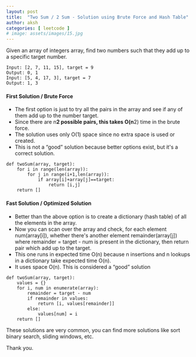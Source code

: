 ```yaml
---
layout: post
title:  "Two Sum / 2 Sum - Solution using Brute Force and Hash Table"
author: aksh
categories: [ leetcode ]
# image: assets/images/15.jpg
---
```

Given an array of integers array, find two numbers such that they add up to a specific target number. 
```
Input: [2, 7, 11, 15], target = 9
Output: 0, 1
Input: [5, 4, 17, 3], target = 7
Output: 1, 3
```
#### First Solution / Brute Force

- The first option is just to try all the pairs in the array and see if any of them add up to the number target.
- Since there are n**2 possible pairs, this takes O(n**2) time in the brute force.
- The solution uses only O(1) space since no extra space is used or created.
- This is not a “good” solution because better options exist, but it's a correct solution.

```
def twoSum(array, target): 
    for i in range(len(array)):
        for j in range(i+1,len(array)):
            if array[i]+array[j]==target:
                return [i,j] 
    return []
```
#### Fast Solution / Optimized Solution
- Better than the above option is to create a dictionary (hash table) of all the elements in the array.
- Now you can scan over the array and check, for each element num(array[i]), whether there's another element remainder(array[j]) where remainder = target - num is present in the dictionary, then return pair which add up to the target.
- This one runs in expected time O(n) because n insertions and n lookups in a dictionary take expected time O(n).
- It uses space O(n). This is considered a “good” solution

```
def twoSum(array, target):
    values = {}
    for i, num in enumerate(array):
        remainder = target - num 
        if remainder in values: 
            return [i, values[remainder]] 
        else: 
            values[num] = i 
    return []
```
These solutions are very common, you can find more solutions like sort binary search, sliding windows, etc.

Thank you.